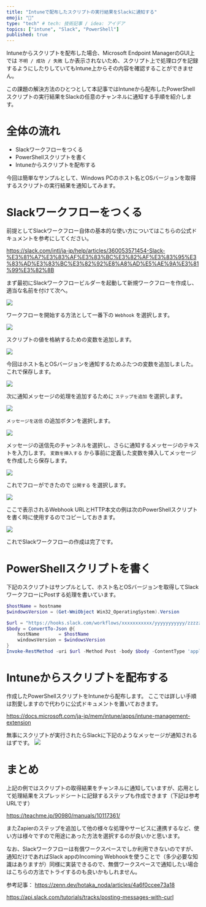 ```yaml
---
title: "Intuneで配布したスクリプトの実行結果をSlackに通知する"
emoji: "🍩"
type: "tech" # tech: 技術記事 / idea: アイデア
topics: ["intune", "Slack", "PowerShell"]
published: true
---
```

Intuneからスクリプトを配布した場合、Microsoft Endpoint ManagerのGUI上では `不明 / 成功 / 失敗` しか表示されないため、スクリプト上で処理ログを記録するようにしたりしていてもIntune上からその内容を確認することができません。

この課題の解決方法のひとつとして本記事ではIntuneから配布したPowerShellスクリプトの実行結果をSlackの任意のチャンネルに通知する手順を紹介します。

# 全体の流れ
- Slackワークフローをつくる
- PowerShellスクリプトを書く
- Intuneからスクリプトを配布する

今回は簡単なサンプルとして、Windows PCのホスト名とOSバージョンを取得するスクリプトの実行結果を通知してみます。

# Slackワークフローをつくる
前提としてSlackワークフロー自体の基本的な使い方についてはこちらの公式ドキュメントを参考にしてください。

https://slack.com/intl/ja-jp/help/articles/360053571454-Slack-%E3%81%A7%E3%83%AF%E3%83%BC%E3%82%AF%E3%83%95%E3%83%AD%E3%83%BC%E3%82%92%E8%A8%AD%E5%AE%9A%E3%81%99%E3%82%8B

まず最初にSlackワークフロービルダーを起動して新規ワークフローを作成し、適当な名前を付けて次へ。

![](https://storage.googleapis.com/zenn-user-upload/669272300d4a-20220315.png)

ワークフローを開始する方法として一番下の `Webhook` を選択します。

![](https://storage.googleapis.com/zenn-user-upload/1ecd0749d94b-20220315.png)

スクリプトの値を格納するための変数を追加します。

![](https://storage.googleapis.com/zenn-user-upload/8fc810de9fe4-20220315.png)

今回はホスト名とOSバージョンを通知するためふたつの変数を追加しました。これで保存します。

![](https://storage.googleapis.com/zenn-user-upload/29dfa5bb0997-20220315.png)

次に通知メッセージの処理を追加するために `ステップを追加` を選択します。

![](https://storage.googleapis.com/zenn-user-upload/d63afc0e7f8f-20220315.png)

`メッセージを送信` の追加ボタンを選択します。

![](https://storage.googleapis.com/zenn-user-upload/3071df4af070-20220315.png)

メッセージの送信先のチャンネルを選択し、さらに通知するメッセージのテキストを入力します。
`変数を挿入する` から事前に定義した変数を挿入してメッセージを作成したら保存します。

![](https://storage.googleapis.com/zenn-user-upload/aca2a2d9ec8d-20220315.png)

これでフローができたので `公開する` を選択します。

![](https://storage.googleapis.com/zenn-user-upload/7203f003348e-20220315.png)

ここで表示されるWebhook URLとHTTP本文の例は次のPowerShellスクリプトを書く時に使用するのでコピーしておきます。

![](https://storage.googleapis.com/zenn-user-upload/66b82e7d6db4-20220315.jpg)

これでSlackワークフローの作成は完了です。

# PowerShellスクリプトを書く
下記のスクリプトはサンプルとして、ホスト名とOSバージョンを取得してSlackワークフローにPostする処理を書いています。
```powershell
$hostName = hostname
$windowsVersion = (Get-WmiObject Win32_OperatingSystem).Version

$url = "https://hooks.slack.com/workflows/xxxxxxxxxxx/yyyyyyyyyyy/zzzzzzzzzzzzzzzzzzzzzzzz"
$body = ConvertTo-Json @{
    hostName       = $hostName
    windowsVersion = $windowsVersion
}
Invoke-RestMethod -uri $url -Method Post -body $body -ContentType 'application/json'
```

# Intuneからスクリプトを配布する
作成したPowerShellスクリプトをIntuneから配布します。
ここでは詳しい手順は割愛しますので代わりに公式ドキュメントを置いておきます。

https://docs.microsoft.com/ja-jp/mem/intune/apps/intune-management-extension

無事にスクリプトが実行されたらSlackに下記のようなメッセージが通知されるはずです。
![](https://storage.googleapis.com/zenn-user-upload/bf5510f73318-20220315.png)

# まとめ
上記の例ではスクリプトの取得結果をチャンネルに通知していますが、応用として処理結果をスプレッドシートに記録するステップも作成できます（下記は参考URLです）

https://teachme.jp/90980/manuals/10117361/

またZapierのステップを追加して他の様々な処理やサービスに連携するなど、使い方は様々ですので用途にあった方法を選択するのが良いかと思います。

なお、Slackワークフローは有償ワークスペースでしか利用できないのですが、通知だけであればSlack appのIncoming Webhookを使うことで（多少必要な知識はありますが）同様に実装できるので、無償ワークスペースで通知したい場合はこちらの方法でトライするのも良いかもしれません。

参考記事：
https://zenn.dev/hotaka_noda/articles/4a6f0ccee73a18

https://api.slack.com/tutorials/tracks/posting-messages-with-curl